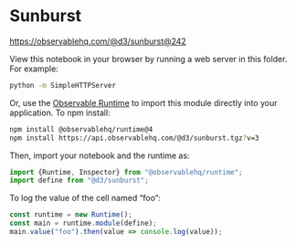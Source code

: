 # Sunburst

https://observablehq.com/@d3/sunburst@242

View this notebook in your browser by running a web server in this folder. For
example:

~~~sh
python -m SimpleHTTPServer
~~~

Or, use the [Observable Runtime](https://github.com/observablehq/runtime) to
import this module directly into your application. To npm install:

~~~sh
npm install @observablehq/runtime@4
npm install https://api.observablehq.com/@d3/sunburst.tgz?v=3
~~~

Then, import your notebook and the runtime as:

~~~js
import {Runtime, Inspector} from "@observablehq/runtime";
import define from "@d3/sunburst";
~~~

To log the value of the cell named “foo”:

~~~js
const runtime = new Runtime();
const main = runtime.module(define);
main.value("foo").then(value => console.log(value));
~~~
